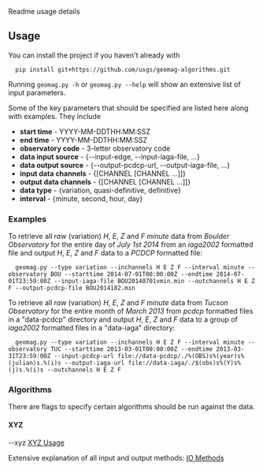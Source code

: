 Readme usage details

## Usage ##

You can install the project if you haven't already with

      pip install git+https://github.com/usgs/geomag-algorithms.git

Running `geomag.py -h` or `geomag.py --help` will show an extensive list of
input parameters.

Some of the key parameters that should be specified are listed here along with
examples. They include

 - __start time__           - YYYY-MM-DDTHH:MM:SSZ
 - __end time__             - YYYY-MM-DDTHH:MM:SSZ
 - __observatory code__     - 3-letter observatory code
 - __data input source__    - {--input-edge, --input-iaga-file, ...}
 - __data output source__   - {--output-pcdcp-url, --output-iaga-file, ...}
 - __input data channels__  - {[CHANNEL [CHANNEL ...]]}
 - __output data channels__ - {[CHANNEL [CHANNEL ...]]}
 - __data type__            - {variation, quasi-definitive, definitive}
 - __interval__             - {minute, second, hour, day}

### Examples ###

To retrieve all _raw_ (variation) _H_, _E_, _Z_ and _F_ _minute_ data from
_Boulder Observatory_ for the entire day of _July 1st 2014_ from an _iaga2002_
formatted file and output _H_, _E_, _Z_ and _F_ data to a _PCDCP_ formatted
file:

      geomag.py --type variation --inchannels H E Z F --interval minute --observatory BOU --starttime 2014-07-01T00:00:00Z --endtime 2014-07-01T23:59:00Z --input-iaga-file BOU20140701vmin.min --outchannels H E Z F --output-pcdcp-file BOU2014182.min

To retrieve all _raw_ (variation) _H_, _E_, _Z_ and _F_ _minute_ data from
_Tucson Observatory_ for the entire month of _March 2013_ from _pcdcp_
formatted files in a "data-pcdcp" directory and output _H_, _E_, _Z_ and _F_
data to a group of _iaga2002_ formatted files in a "data-iaga" directory:

      geomag.py --type variation --inchannels H E Z F --interval minute --observatory TUC --starttime 2013-03-01T00:00:00Z --endtime 2013-03-31T23:59:00Z --input-pcdcp-url file://data-pcdcp/./%(OBS)s%(year)s%(julian)s.%(i)s --output-iaga-url file://data-iaga/./$(obs)s%(Y)s%(j)s.%(i)s --outchannels H E Z F


### Algorithms ###

There are flags to specify certain algorithms should be run against the data.

#### XYZ ####
--xyz
[XYZ Usage](./docs/XYZ_usage.md)

Extensive explanation of all input and output methods:
[IO Methods](readme_io.md)
